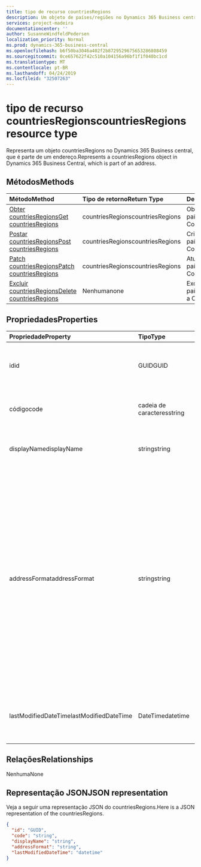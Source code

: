 ```yaml
---
title: tipo de recurso countriesRegions
description: Um objeto de países/regiões no Dynamics 365 Business central.
services: project-madeira
documentationcenter: ''
author: SusanneWindfeldPedersen
localization_priority: Normal
ms.prod: dynamics-365-business-central
ms.openlocfilehash: b6f50ba3046a402f2b8729529675653286808459
ms.sourcegitcommit: 0ce657622f42c510a104156a96bf1f1f040bc1cd
ms.translationtype: MT
ms.contentlocale: pt-BR
ms.lasthandoff: 04/24/2019
ms.locfileid: "32507263"
---
```

# <a name="countriesregions-resource-type"></a><span data-ttu-id="3d58b-103">tipo de recurso countriesRegions</span><span class="sxs-lookup"><span data-stu-id="3d58b-103">countriesRegions resource type</span></span>
<span data-ttu-id="3d58b-104">Representa um objeto countriesRegions no Dynamics 365 Business central, que é parte de um endereço.</span><span class="sxs-lookup"><span data-stu-id="3d58b-104">Represents a countriesRegions object in Dynamics 365 Business Central, which is part of an address.</span></span>

## <a name="methods"></a><span data-ttu-id="3d58b-105">Métodos</span><span class="sxs-lookup"><span data-stu-id="3d58b-105">Methods</span></span>

| <span data-ttu-id="3d58b-106">Método</span><span class="sxs-lookup"><span data-stu-id="3d58b-106">Method</span></span>                                                              | <span data-ttu-id="3d58b-107">Tipo de retorno</span><span class="sxs-lookup"><span data-stu-id="3d58b-107">Return Type</span></span>    |<span data-ttu-id="3d58b-108">Descrição</span><span class="sxs-lookup"><span data-stu-id="3d58b-108">Description</span></span>                |
|:--------------------------------------------------------------------|:---------------|:--------------------------|
|[<span data-ttu-id="3d58b-109">Obter countriesRegions</span><span class="sxs-lookup"><span data-stu-id="3d58b-109">Get countriesRegions</span></span>](../api/dynamics-countriesregions-get.md)      |<span data-ttu-id="3d58b-110">countriesRegions</span><span class="sxs-lookup"><span data-stu-id="3d58b-110">countriesRegions</span></span>|<span data-ttu-id="3d58b-111">Obter um país/região.</span><span class="sxs-lookup"><span data-stu-id="3d58b-111">Get a Countries/Regions.</span></span>   |
|[<span data-ttu-id="3d58b-112">Postar countriesRegions</span><span class="sxs-lookup"><span data-stu-id="3d58b-112">Post countriesRegions</span></span>](../api/dynamics-create-countriesregions.md)  |<span data-ttu-id="3d58b-113">countriesRegions</span><span class="sxs-lookup"><span data-stu-id="3d58b-113">countriesRegions</span></span>|<span data-ttu-id="3d58b-114">Criar um país/região.</span><span class="sxs-lookup"><span data-stu-id="3d58b-114">Create a Countries/Regions.</span></span>|
|[<span data-ttu-id="3d58b-115">Patch countriesRegions</span><span class="sxs-lookup"><span data-stu-id="3d58b-115">Patch countriesRegions</span></span>](../api/dynamics-countriesregions-update.md) |<span data-ttu-id="3d58b-116">countriesRegions</span><span class="sxs-lookup"><span data-stu-id="3d58b-116">countriesRegions</span></span>|<span data-ttu-id="3d58b-117">Atualize um país/região.</span><span class="sxs-lookup"><span data-stu-id="3d58b-117">Update a Countries/Regions.</span></span>|
|[<span data-ttu-id="3d58b-118">Excluir countriesRegions</span><span class="sxs-lookup"><span data-stu-id="3d58b-118">Delete countriesRegions</span></span>](../api/dynamics-countriesregions-delete.md)|<span data-ttu-id="3d58b-119">Nenhuma</span><span class="sxs-lookup"><span data-stu-id="3d58b-119">none</span></span>            |<span data-ttu-id="3d58b-120">Exclua os países/regiões.</span><span class="sxs-lookup"><span data-stu-id="3d58b-120">Delete a Countries/Regions.</span></span>|

## <a name="properties"></a><span data-ttu-id="3d58b-121">Propriedades</span><span class="sxs-lookup"><span data-stu-id="3d58b-121">Properties</span></span>
| <span data-ttu-id="3d58b-122">Propriedade</span><span class="sxs-lookup"><span data-stu-id="3d58b-122">Property</span></span>       | <span data-ttu-id="3d58b-123">Tipo</span><span class="sxs-lookup"><span data-stu-id="3d58b-123">Type</span></span>       |<span data-ttu-id="3d58b-124">Descrição</span><span class="sxs-lookup"><span data-stu-id="3d58b-124">Description</span></span>                                                  |
|:---------------|:-----------|:------------------------------------------------------------|
|<span data-ttu-id="3d58b-125">id</span><span class="sxs-lookup"><span data-stu-id="3d58b-125">id</span></span>              |<span data-ttu-id="3d58b-126">GUID</span><span class="sxs-lookup"><span data-stu-id="3d58b-126">GUID</span></span>        |<span data-ttu-id="3d58b-127">A identificação exclusiva do país/região.</span><span class="sxs-lookup"><span data-stu-id="3d58b-127">The unique ID of the country/region.</span></span> <span data-ttu-id="3d58b-128">Não editável.</span><span class="sxs-lookup"><span data-stu-id="3d58b-128">Non-editable.</span></span>           |
|<span data-ttu-id="3d58b-129">código</span><span class="sxs-lookup"><span data-stu-id="3d58b-129">code</span></span>            |<span data-ttu-id="3d58b-130">cadeia de caracteres</span><span class="sxs-lookup"><span data-stu-id="3d58b-130">string</span></span>      |<span data-ttu-id="3d58b-131">Especifica o código do país/região.</span><span class="sxs-lookup"><span data-stu-id="3d58b-131">Specifies the code of the country/region.</span></span>                    |
|<span data-ttu-id="3d58b-132">displayName</span><span class="sxs-lookup"><span data-stu-id="3d58b-132">displayName</span></span>     |<span data-ttu-id="3d58b-133">string</span><span class="sxs-lookup"><span data-stu-id="3d58b-133">string</span></span>      |<span data-ttu-id="3d58b-134">Especifica o nome de exibição do país/região.</span><span class="sxs-lookup"><span data-stu-id="3d58b-134">Specifies the display name of the country/region.</span></span>            |
|<span data-ttu-id="3d58b-135">addressFormat</span><span class="sxs-lookup"><span data-stu-id="3d58b-135">addressFormat</span></span>   |<span data-ttu-id="3d58b-136">string</span><span class="sxs-lookup"><span data-stu-id="3d58b-136">string</span></span>      |<span data-ttu-id="3d58b-137">Especifica o formato do endereço exibido em documentos de face externa.</span><span class="sxs-lookup"><span data-stu-id="3d58b-137">Specifies the format of the address that is displayed on external-facing documents.</span></span> <span data-ttu-id="3d58b-138">Você vincula um formato de endereço a um código de país/região para que documentos externos baseados em cartões ou documentos com esse código de país/região usem o formato de endereço especificado.</span><span class="sxs-lookup"><span data-stu-id="3d58b-138">You link an address format to a country/region code so that external-facing documents based on cards or documents with that country/region code use the specified address format.</span></span>|
|<span data-ttu-id="3d58b-139">lastModifiedDateTime</span><span class="sxs-lookup"><span data-stu-id="3d58b-139">lastModifiedDateTime</span></span>|<span data-ttu-id="3d58b-140">DateTime</span><span class="sxs-lookup"><span data-stu-id="3d58b-140">datetime</span></span>|<span data-ttu-id="3d58b-141">O último DateTime que o país/região foi modificado.</span><span class="sxs-lookup"><span data-stu-id="3d58b-141">The last datetime the country/region was modified.</span></span> <span data-ttu-id="3d58b-142">Somente leitura.</span><span class="sxs-lookup"><span data-stu-id="3d58b-142">Read-Only.</span></span>|  


## <a name="relationships"></a><span data-ttu-id="3d58b-143">Relações</span><span class="sxs-lookup"><span data-stu-id="3d58b-143">Relationships</span></span>
<span data-ttu-id="3d58b-144">Nenhuma</span><span class="sxs-lookup"><span data-stu-id="3d58b-144">None</span></span>

## <a name="json-representation"></a><span data-ttu-id="3d58b-145">Representação JSON</span><span class="sxs-lookup"><span data-stu-id="3d58b-145">JSON representation</span></span>

<span data-ttu-id="3d58b-146">Veja a seguir uma representação JSON do countriesRegions.</span><span class="sxs-lookup"><span data-stu-id="3d58b-146">Here is a JSON representation of the countriesRegions.</span></span>


```json
{
  "id": "GUID",
  "code": "string",
  "displayName": "string",
  "addressFormat": "string",
  "lastModifiedDateTime": "datetime"
}

```


